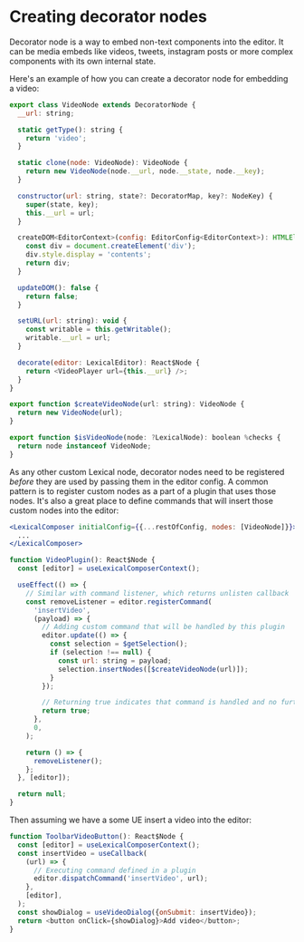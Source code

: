 # Creating decorator nodes

Decorator node is a way to embed non-text components into the editor. It can be media embeds like videos, tweets, instagram posts or more complex components with its own internal state.

Here's an example of how you can create a decorator node for embedding a video:

```js
export class VideoNode extends DecoratorNode {
  __url: string;

  static getType(): string {
    return 'video';
  }

  static clone(node: VideoNode): VideoNode {
    return new VideoNode(node.__url, node.__state, node.__key);
  }

  constructor(url: string, state?: DecoratorMap, key?: NodeKey) {
    super(state, key);
    this.__url = url;
  }

  createDOM<EditorContext>(config: EditorConfig<EditorContext>): HTMLElement {
    const div = document.createElement('div');
    div.style.display = 'contents';
    return div;
  }

  updateDOM(): false {
    return false;
  }

  setURL(url: string): void {
    const writable = this.getWritable();
    writable.__url = url;
  }

  decorate(editor: LexicalEditor): React$Node {
    return <VideoPlayer url={this.__url} />;
  }
}

export function $createVideoNode(url: string): VideoNode {
  return new VideoNode(url);
}

export function $isVideoNode(node: ?LexicalNode): boolean %checks {
  return node instanceof VideoNode;
}
```

As any other custom Lexical node, decorator nodes need to be registered _before_ they are used by passing them in the editor config. A common pattern is to register custom nodes as a part of a plugin that uses those nodes. It's also a great place to define commands that will insert those custom nodes into the editor:

```jsx
<LexicalComposer initialConfig={{...restOfConfig, nodes: [VideoNode]}}>
  ...
</LexicalComposer>
```

```js
function VideoPlugin(): React$Node {
  const [editor] = useLexicalComposerContext();

  useEffect(() => {
    // Similar with command listener, which returns unlisten callback
    const removeListener = editor.registerCommand(
      'insertVideo',
      (payload) => {
        // Adding custom command that will be handled by this plugin
        editor.update(() => {
          const selection = $getSelection();
          if (selection !== null) {
            const url: string = payload;
            selection.insertNodes([$createVideoNode(url)]);
          }
        });

        // Returning true indicates that command is handled and no further propagation is required
        return true;
      },
      0,
    );

    return () => {
      removeListener();
    };
  }, [editor]);

  return null;
}
```

Then assuming we have a some UE insert a video into the editor:

```js
function ToolbarVideoButton(): React$Node {
  const [editor] = useLexicalComposerContext();
  const insertVideo = useCallback(
    (url) => {
      // Executing command defined in a plugin
      editor.dispatchCommand('insertVideo', url);
    },
    [editor],
  );
  const showDialog = useVideoDialog({onSubmit: insertVideo});
  return <button onClick={showDialog}>Add video</button>;
}
```
